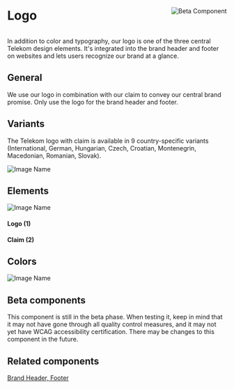 <div style="display: inline-flex; align-items: center; justify-content: space-between; width: 100%;">
    <h1>Logo</h1>
    <img src="assets/beta.png" alt="Beta Component" />
</div>

In addition to color and typography, our logo is one of the three central Telekom design elements. It's integrated into the brand header and footer on websites and lets users recognize our brand at a glance.

## General

We use our logo in combination with our claim to convey our central brand promise.
Only use the logo for the brand header and footer.

## Variants

The Telekom logo with claim is available in 9 country-specific variants (International, German, Hungarian, Czech, Croatian, Montenegrin, Macedonian, Romanian, Slovak).


![Image Name](assets/3_components/logo/Logo-Claim-Varianten-EN.png)

## Elements

![Image Name](assets/3_components/logo/Logo-Claim.png)

#### Logo (1)

#### Claim (2)

## Colors

![Image Name](assets/3_components/logo/Farben-EN.png)

## Beta components

This component is still in the beta phase. When testing it, keep in mind that it may not have gone through all quality control measures, and it may not yet have WCAG accessibility certification. There may be changes to this component in the future.

## Related components

<a href="?path=/usage/components-brand-header-navigation--standard">Brand Header, </a>
<a href="?path=/usage/components-footer--standard">Footer</a>